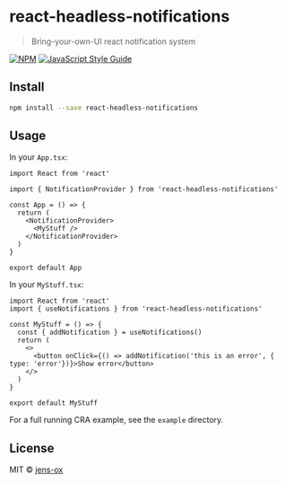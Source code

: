 # react-headless-notifications

> Bring-your-own-UI react notification system

[![NPM](https://img.shields.io/npm/v/react-headless-notifications.svg)](https://www.npmjs.com/package/react-headless-notifications) [![JavaScript Style Guide](https://img.shields.io/badge/code_style-standard-brightgreen.svg)](https://standardjs.com)

## Install

```bash
npm install --save react-headless-notifications
```

## Usage

In your `App.tsx`:
```tsx
import React from 'react'

import { NotificationProvider } from 'react-headless-notifications'

const App = () => {
  return (
    <NotificationProvider>
      <MyStuff />
    </NotificationProvider>
  )
}

export default App
```

In your `MyStuff.tsx`:
```tsx
import React from 'react'
import { useNotifications } from 'react-headless-notifications'

const MyStuff = () => {
  const { addNotification } = useNotifications()
  return (
    <>
      <button onClick={() => addNotification('this is an error', { type: 'error'})}>Show error</button>
    </>
  )
}

export default MyStuff
```

For a full running CRA example, see the `example` directory.

## License

MIT © [jens-ox](https://github.com/jens-ox)
